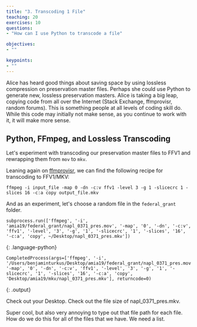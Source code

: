 ```yaml
---
title: "3. Transcoding 1 File"
teaching: 20
exercises: 10
questions:
- "How can I use Python to transcode a file"

objectives:
- ""

keypoints:
- ""
---
```


Alice has heard good things about saving space by using lossless compression on preservation master files. Perhaps she could use Python to generate new, lossless preservation masters. Alice is taking a big leap, copying code from all over the Internet (Stack Exchange, ffmprovisr, random forums). This is something people at all levels of coding skill do. While this code may initially not make sense, as you continue to work with it, it will make more sense.

## Python, FFmpeg, and Lossless Transcoding

Let's experiment with transcoding our preservation master files to FFV1 and rewrapping them from `mov` to `mkv`.

Leaning again on [ffmprovisr](https://amiaopensource.github.io/ffmprovisr/), we can find the following recipe for transcoding to FFV1/MKV:

`ffmpeg -i input_file -map 0 -dn -c:v ffv1 -level 3 -g 1 -slicecrc 1 -slices 16 -c:a copy output_file.mkv`

And as an experiment, let's choose a random file in the `federal_grant` folder.

~~~
subprocess.run(['ffmpeg', '-i', 'amia19/federal_grant/napl_0371_pres.mov', '-map', '0', '-dn', '-c:v', 'ffv1', '-level', '3', '-g', '1', '-slicecrc', '1', '-slices', '16', '-c:a', 'copy', ~/Desktop/napl_0371_pres.mkv'])
~~~
{: .language-python}

~~~
CompletedProcess(args=['ffmpeg', '-i', '/Users/benjaminturkus/Desktop/amia19/federal_grant/napl_0371_pres.mov', '-map', '0', '-dn', '-c:v', 'ffv1', '-level', '3', '-g', '1', '-slicecrc', '1', '-slices', '16', '-c:a', 'copy', 'Desktop/amia19/mkv/napl_0371_pres.mkv'], returncode=0)
~~~
{: .output}

Check out your Desktop. Check out the file size of napl_0371_pres.mkv.

Super cool, but also very annoying to type out that file path for each file. How do we do this for all of the files that we have. We need a list.
